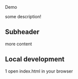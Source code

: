 Demo

some description!


## Subheader
more content

## Local development
1 open index.html in your browser